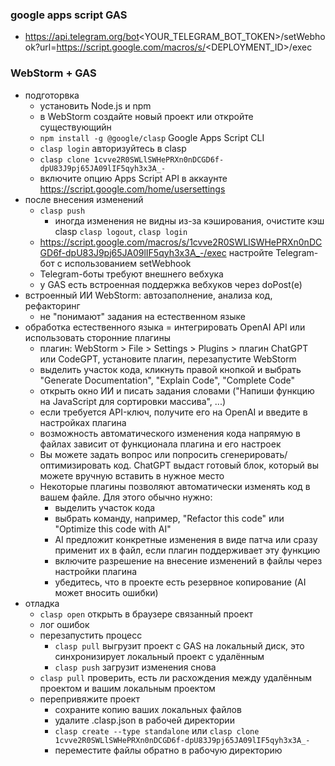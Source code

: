 ### google apps script GAS 
* https://api.telegram.org/bot<YOUR_TELEGRAM_BOT_TOKEN>/setWebhook?url=https://script.google.com/macros/s/<DEPLOYMENT_ID>/exec

### WebStorm + GAS
* подготорвка
  + установить Node.js и npm
  + в WebStorm создайте новый проект или откройте существующийн
  + `npm install -g @google/clasp` Google Apps Script CLI 
  + `clasp login` авторизуйтесь в clasp 
  + `clasp clone 1cvve2R0SWLlSWHePRXn0nDCGD6f-dpU83J9pj65JA09lIF5qyh3x3A_-`
  + включите опцию Apps Script API в аккаунте https://script.google.com/home/usersettings
* после внесения изменений
  + `clasp push`
    - иногда изменения не видны из-за кэширования, очистите кэш clasp `clasp logout`, `clasp login`
  + https://script.google.com/macros/s/1cvve2R0SWLlSWHePRXn0nDCGD6f-dpU83J9pj65JA09lIF5qyh3x3A_-/exec настройте Telegram-бот с использованием setWebhook
  + Telegram-боты требуют внешнего вебхука
  + у GAS есть встроенная поддержка вебхуков через doPost(e)
* встроенный ИИ WebStorm: автозаполнение, анализа код, рефакторинг
  + не "понимают" задания на естественном языке
* обработка естественного языка = интегрировать OpenAI API или использовать сторонние плагины
  + плагин: WebStorm > File > Settings > Plugins > плагин ChatGPT или CodeGPT, установите плагин, перезапустите WebStorm
  + выделить участок кода, кликнуть правой кнопкой и выбрать "Generate Documentation", "Explain Code", "Complete Code"
  + открыть окно ИИ и писать задания словами ("Напиши функцию на JavaScript для сортировки массива", ...)
  + если требуется API-ключ, получите его на OpenAI и введите в настройках плагина
  + возможность автоматического изменения кода напрямую в файлах зависит от функционала плагина и его настроек
  + Вы можете задать вопрос или попросить сгенерировать/оптимизировать код. ChatGPT выдаст готовый блок, который вы можете вручную вставить в нужное место
  + Некоторые плагины позволяют автоматически изменять код в вашем файле. Для этого обычно нужно:
    - выделить участок кода
    - выбрать команду, например, "Refactor this code" или "Optimize this code with AI"
    - AI предложит конкретные изменения в виде патча или сразу применит их в файл, если плагин поддерживает эту функцию
    - включите разрешение на внесение изменений в файлы через настройки плагина
    - убедитесь, что в проекте есть резервное копирование (AI может вносить ошибки)
* отладка
  + `clasp open` открыть в браузере связанный проект
  + лог ошибок
  + перезапустить процесс
    - `clasp pull` выгрузит проект с GAS на локальный диск, это синхронизирует локальный проект с удалённым
    - `clasp push` загрузит изменения снова
  + `clasp pull` проверить, есть ли расхождения между удалённым проектом и вашим локальным проектом
  + перепривяжите проект
    - сохраните копию ваших локальных файлов
    - удалите .clasp.json в рабочей директории
    - `clasp create --type standalone` или `clasp clone 1cvve2R0SWLlSWHePRXn0nDCGD6f-dpU83J9pj65JA09lIF5qyh3x3A_-`
    - переместите файлы обратно в рабочую директорию
